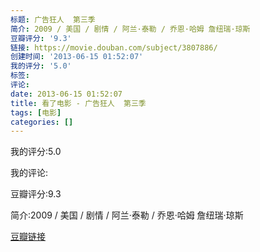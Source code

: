```yaml
---
标题: 广告狂人  第三季
简介: 2009 / 美国 / 剧情 / 阿兰·泰勒 / 乔恩·哈姆 詹纽瑞·琼斯
豆瓣评分: '9.3'
链接: https://movie.douban.com/subject/3807886/
创建时间: '2013-06-15 01:52:07'
我的评分: '5.0'
标签:
评论:
date: 2013-06-15 01:52:07
title: 看了电影 - 广告狂人  第三季
tags: [电影]
categories: []
---
```


我的评分:5.0

我的评论:

豆瓣评分:9.3

简介:2009 / 美国 / 剧情 / 阿兰·泰勒 / 乔恩·哈姆 詹纽瑞·琼斯

[豆瓣链接](https://movie.douban.com/subject/3807886/)

